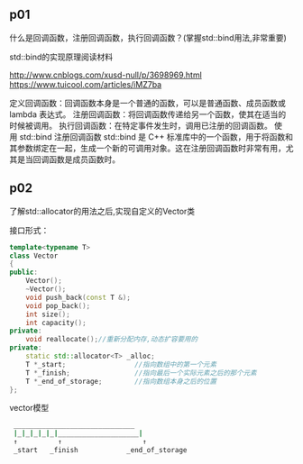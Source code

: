 ## p01
什么是回调函数，注册回调函数，执行回调函数？(掌握std::bind用法,非常重要)

std::bind的实现原理阅读材料

http://www.cnblogs.com/xusd-null/p/3698969.html
https://www.tuicool.com/articles/iMZ7ba

定义回调函数：回调函数本身是一个普通的函数，可以是普通函数、成员函数或 lambda 表达式。
注册回调函数：将回调函数传递给另一个函数，使其在适当的时候被调用。
执行回调函数：在特定事件发生时，调用已注册的回调函数。
使用 std::bind 注册回调函数
std::bind 是 C++ 标准库中的一个函数，用于将函数和其参数绑定在一起，生成一个新的可调用对象。这在注册回调函数时非常有用，尤其是当回调函数是成员函数时。


## p02
了解std::allocator的用法之后,实现自定义的Vector类

接口形式：

```cpp
template<typename T> 
class Vector 
{ 
public:     
    Vector();     
    ~Vector();          
    void push_back(const T &);      
    void pop_back();         
    int size();     
    int capacity(); 
private:     
    void reallocate();//重新分配内存,动态扩容要用的 
private:         
    static std::allocator<T> _alloc;          
    T *_start;                 //指向数组中的第一个元素     
    T *_finish;                //指向最后一个实际元素之后的那个元素     
    T *_end_of_storage;        //指向数组本身之后的位置 
};

```
vector模型
```bash
 ______________________________
 |_|_|_|_|_|____________________|
 ↑          ↑                    ↑
 _start   _finish            _end_of_storage
```


